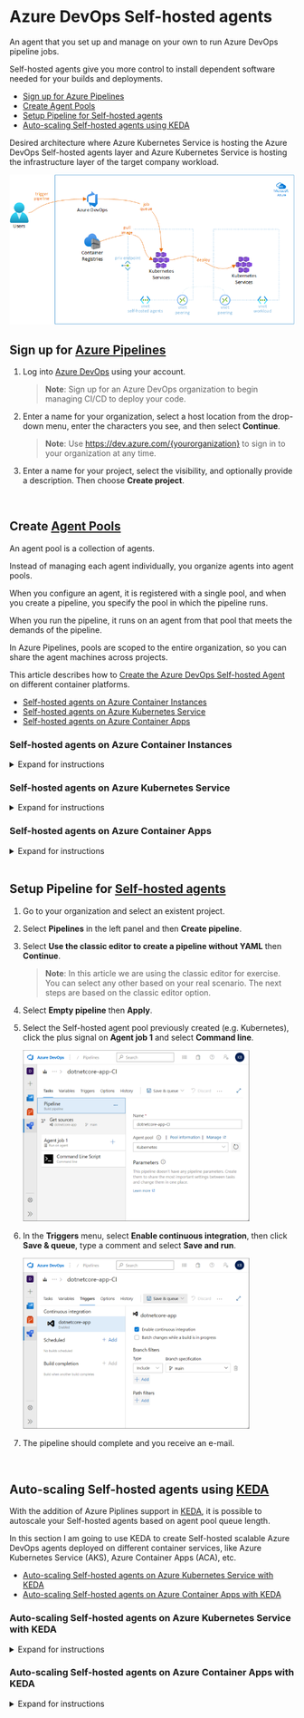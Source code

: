 # **Azure DevOps Self-hosted agents**

An agent that you set up and manage on your own to run Azure DevOps pipeline jobs.

Self-hosted agents give you more control to install dependent software needed for your builds and deployments.

- [Sign up for Azure Pipelines](#sign-up-for-azure-pipelines)
- [Create Agent Pools](#create-agent-pools)
- [Setup Pipeline for Self-hosted agents](#setup-pipeline-for-self-hosted-agents)
- [Auto-scaling Self-hosted agents using KEDA](#auto-scaling-self-hosted-agents-using-keda)

Desired architecture where Azure Kubernetes Service is hosting the Azure DevOps Self-hosted agents layer and Azure Kubernetes Service is hosting the infrastructure layer of the target company workload.

<img src="./images/aks-architecture.png" width="600">

<br>

## **Sign up for [Azure Pipelines](https://learn.microsoft.com/en-us/azure/devops/pipelines/get-started/pipelines-sign-up?view=azure-devops)**

1. Log into [Azure DevOps](https://dev.azure.com/) using your account.

   > **Note**: Sign up for an Azure DevOps organization to begin managing CI/CD to deploy your code.

2. Enter a name for your organization, select a host location from the drop-down menu, enter the characters you see, and then select **Continue**.

   > **Note**: Use https://dev.azure.com/{yourorganization} to sign in to your organization at any time.

3. Enter a name for your project, select the visibility, and optionally provide a description. Then choose **Create project**.

<br>

## **Create [Agent Pools](https://learn.microsoft.com/en-us/azure/devops/pipelines/agents/pools-queues?view=azure-devops&tabs=yaml%2Cbrowser#create-agent-pools)**

An agent pool is a collection of agents.

Instead of managing each agent individually, you organize agents into agent pools.

When you configure an agent, it is registered with a single pool, and when you create a pipeline, you specify the pool in which the pipeline runs.

When you run the pipeline, it runs on an agent from that pool that meets the demands of the pipeline.

In Azure Pipelines, pools are scoped to the entire organization, so you can share the agent machines across projects.

This article describes how to [Create the Azure DevOps Self-hosted Agent](https://learn.microsoft.com/en-us/azure/devops/pipelines/agents/pools-queues?view=azure-devops&tabs=yaml%2Cbrowser#create-agent-pools) on different container platforms.

- [Self-hosted agents on Azure Container Instances](#self-hosted-agents-on-azure-container-instances)
- [Self-hosted agents on Azure Kubernetes Service](#self-hosted-agents-on-azure-kubernetes-service)
- [Self-hosted agents on Azure Container Apps](#self-hosted-agents-on-azure-container-apps)

### Self-hosted agents on **Azure Container Instances**

<details>
<summary>Expand for instructions</summary>

1. Go to your organization and select **Organization settings**.

2. Select **Agent pools** in the left panel under **Pipelines**.

3. Select **Add pool**.

4. Select **Self-hosted** for **Pool type**, type the name of your pool (e.g. **ACI-pool**) and select **Create**.

5. Deploy and configure Azure Container Registry, in case you don't have one.

   > **Note**: Follow instructions from [Quickstart: Create an Azure container registry](https://learn.microsoft.com/en-us/azure/container-registry/container-registry-get-started-portal). After this, ensure you are logged to the Container Registry, and then you can push and pull containers from Azure Container Registry.

6. Create in your machine a work directory of your choice and navigate into it.

7. Download files [``Dockerfile``](/adoagent/Dockerfile) and [``start.sh``](/adoagent/start.sh) and save them in your work directory.

8. Build the Azure Devops Self-hosted container based on your needs (tools, frameworks, etc) and push it into tour Container Registry repository.

   > **Note**: Replace ``[your registry]`` by your Container Registry account and ensure you are logged to the Container registry.

   ```console
   docker build -t [your registry]/adoagent:latest .
   docker push [your registry]/adoagent:latest
   ```

9. Download file [``azdevops-apps.yml``](/ACI/azdevops-apps.yml) and save it in your work directory.

   > **Note**: Replace values on file ``azdevops-apps.yml`` with your own values.

   | Env Var | Description |
   |----------|---------------|
   | `AZP_TOKEN` | [Personal Access Token](https://learn.microsoft.com/en-us/azure/devops/organizations/accounts/use-personal-access-tokens-to-authenticate?view=azure-devops&amp%3Btabs=Windows&tabs=Windows) (PAT) with Agent Pools (read, manage) scope, created by a user who has permission to configure agents, at AZP_URL. |

10. Deploy the ACI container.

    > **Note**: Ensure your Azure Resource Group is created. Replace ``[resource group]`` with your own values.

    ```console
    az container create \
      --resource-group [your resource group] \
      --file azdevops-apps.yml
    ```

11. Go to your **Organization settings**, select **Agent pools** and select the related **ACI** agent pool.

12. You should now see your ACI container instance connected in the **Agents** menu.

    > **Note**: You can run multiple ACI container instances using Container Groups. See [Tutorial: Deploy a multi-container group using Docker Compose](https://learn.microsoft.com/en-us/azure/container-instances/tutorial-docker-compose) for details.

    <img src="./images/aci-agent_connected.png" width="400">

</details>

### Self-hosted agents on **Azure Kubernetes Service**

<details>
<summary>Expand for instructions</summary>

1. Go to your organization and select **Organization settings**.

2. Select **Agent pools** in the left panel under **Pipelines**.

3. Select **Add pool**.

4. Select **Self-hosted** for **Pool type**, type the name of your pool (e.g. **AKS-pool**) and select **Create**.

5. Deploy and configure Azure Container Registry, in case you don't have one.

   > **Note**: Follow instructions from [Quickstart: Create an Azure container registry](https://learn.microsoft.com/en-us/azure/container-registry/container-registry-get-started-portal). After this, ensure you are logged to the Container Registry, and then you can push and pull containers from Azure Container Registry.

6. Create in your machine a work directory of your choice and navigate into it.

7. Download files [``Dockerfile``](/adoagent/Dockerfile) and [``start.sh``](/adoagent/start.sh) and save them in your work directory.

8. Build the Azure Devops Self-hosted container based on your needs (tools, frameworks, etc) and push it into tour Container Registry repository.

   > **Note**: Replace ``[your registry]`` by your Container Registry account and ensure you are logged to the Container registry.

   ```console
   docker build -t [your registry]/adoagent:latest .
   docker push [your registry]/adoagent:latest
   ```

9. Deploy and configure Azure Kubernetes Service (AKS).

   > **Note**: Setup the AKS cluster based on your needs. In a public subnet, in a private subnet, etc. There are multiple choices you can select. Ensure you have all requirements satisfied, or just create an AKS cluster based on the [AKS Quickstart guide](https://learn.microsoft.com/en-us/azure/aks/learn/quick-kubernetes-deploy-cli).

10. Download file [``azdevops-apps.yml``](/AKS/azdevops-apps.yml) and save it in your work directory.

    > **Note**: Replace values on file ``azdevops-apps.yml`` with your own values.

    | Env Var | Description |
    |----------|---------------|
    | `AZP_TOKEN` | [Personal Access Token](https://learn.microsoft.com/en-us/azure/devops/organizations/accounts/use-personal-access-tokens-to-authenticate?view=azure-devops&amp%3Btabs=Windows&tabs=Windows) (PAT) with Agent Pools (read, manage) scope, created by a user who has permission to configure agents, at AZP_URL. |

11. Connect to your AKS cluster and deploy the manifest.

    > **Note**: Ensure your Azure Resource Group and AKS namespace are created. Replace ``[your subscription id]``, ``[your resource group]``,  ``[your AKS cluster]`` and ``[your namespace]`` with your own values.

    ```console
    az account set --subscription [your subscription id]
    az aks get-credentials --resource-group [your resource group] --name [your AKS cluster]
    kubectl apply -f azdevops-apps.yml -n [your namespace]
    ```

12. Go to your **Organization settings**, select **Agent pools** and select the related **AKS** agent pool.

13. You should now see your AKS pod instance connected in the **Agents** menu.

    > **Note**: You can run multiple pods as you want. In the picture there are 2 online as example only.

    <img src="./images/aks-agents_connected.png" width="400">

</details>

### Self-hosted agents on **Azure Container Apps**

<details>
<summary>Expand for instructions</summary>

1. Go to your organization and select **Organization settings**.

2. Select **Agent pools** in the left panel under **Pipelines**.

3. Select **Add pool**.

4. Select **Self-hosted** for **Pool type**, type the name of your pool (e.g. **ACA-pool**) and select **Create**.

5. Deploy and configure Azure Container Registry, in case you don't have one.

   > **Note**: Follow instructions from [Quickstart: Create an Azure container registry](https://learn.microsoft.com/en-us/azure/container-registry/container-registry-get-started-portal). After this, ensure you are logged to the Container Registry, and then you can push and pull containers from Azure Container Registry.

6. Create in your machine a work directory of your choice and navigate into it.

7. Download files [``Dockerfile``](/adoagent/Dockerfile) and [``start.sh``](/adoagent/start.sh) and save them in your work directory.

8. Build the Azure Devops Self-hosted container based on your needs (tools, frameworks, etc) and push it into tour Container Registry repository.

   > **Note**: Replace ``[your registry]`` by your Container Registry account and ensure you are logged to the Container registry.

   ```console
   docker build -t [your registry]/adoagent:latest .
   docker push [your registry]/adoagent:latest
   ```

9. Deploy your Azure Container Apps instance.

    > **Note**: Below a deployment example. Ensure your Azure Resource Group is created. Replace ``[your ACA name]``, ``[your resource group]``, ``[your azure region]``, ``[your registry]``, ``[your ACA environment]``, ``[your registry user name]``, ``[your registry user password]``, ``[your personal access token]``, ``[your Azure organization]`` and ``[your Azure DevOps agent pool]`` with your own values. Follow the steps in [Quickstart: Deploy an existing container image with the command line](https://learn.microsoft.com/en-us/azure/container-apps/get-started-existing-container-image?tabs=bash&pivots=container-apps-private-registry) or check service docs for additional configuration options.

    ```console
    az containerapp env create \
    --name [your ACA environment] \
    --resource-group [your resource group] \
    --location [your azure region]

    az containerapp create \
    --name [your ACA name] \
    --resource-group [your resource group] \
    --image [your registry]/adoagent:latest \
    --environment [your ACA environment] \
    --registry-server [your registry] \
    --registry-username [your registry user name] \
    --registry-password [your registry user password] \
    --min-replicas 1 \
    --max-replicas 5 \
    --secrets 'azptoken=[your personal access token]' \
    --env-vars \
        'AZP_URL=https://dev.azure.com/[your Azure organization]' \
        'AZP_TOKEN=secretref:azptoken' \
        'AZP_POOL=[your Azure DevOps agent pool]'
    ```

10. Go to your **Organization settings**, select **Agent pools** and select the related **ACA** agent pool.

11. You should now see your Azure Container Apps containers connected in the **Agents** menu, as the example below.

    > **Note**: You can run multiple pods as you want. In the picture there are 2 online as example only.

</details>

<br>

## **Setup Pipeline for [Self-hosted agents](https://learn.microsoft.com/en-us/azure/devops/pipelines/agents/v2-linux?view=azure-devops)**

1. Go to your organization and select an existent project.

2. Select **Pipelines** in the left panel and then **Create pipeline**.

3. Select **Use the classic editor to create a pipeline without YAML** then **Continue**.

   > **Note**: In this article we are using the classic editor for exercise. You can select any other based on your real scenario. The next steps are based on the classic editor option.

4. Select **Empty pipeline** then **Apply**.

5. Select the Self-hosted agent pool previously created (e.g. Kubernetes), click the plus signal on **Agent job 1** and select **Command line**.

   <img src="./images/ado-pipeline-tasks.png" width="400">

6. In the **Triggers** menu, select **Enable continuous integration**, then click **Save & queue**, type a comment and select **Save and run**.

   <img src="./images/ado-pipeline-trigger.png" width="400">

8. The pipeline should complete and you receive an e-mail.

<br>

## **Auto-scaling Self-hosted agents using [KEDA](https://keda.sh/docs/2.3/scalers/azure-pipelines/)**

With the addition of Azure Piplines support in [KEDA](https://keda.sh/docs/2.3/scalers/azure-pipelines/), it is possible to autoscale your Self-hosted agents based on agent pool queue length.

In this section I am going to use KEDA to create Self-hosted scalable Azure DevOps agents deployed on different container services, like Azure Kubernetes Service (AKS), Azure Container Apps (ACA), etc.

- [Auto-scaling Self-hosted agents on Azure Kubernetes Service with KEDA](#auto-scaling-self-hosted-agents-on-azure-kubernetes-service-with-KEDA)
- [Auto-scaling Self-hosted agents on Azure Container Apps with KEDA](#auto-scaling-self-hosted-agents-on-azure-container-apps-with-KEDA)

### Auto-scaling Self-hosted agents on **Azure Kubernetes Service** with **KEDA**

<details>
<summary>Expand for instructions</summary>

1. Setup **KEDA** into your AKS cluster according to procedure [Deploying KEDA](https://keda.sh/docs/latest/deploy/).

   > **Note**: [Self-hosted agents on AKS](#self-hosted-agents-on-aks) is required for this step.

2. Download manifest [``azdevops-keda.yml``](/AKS/azdevops-keda.yml) and apply it to create the resource **ScaledObject**. It will enable KEDA to scale your Self-hosted agents.

   ```
   kubectl apply -f azdevops-keda.yml -n [your namespace]
   ```

3. It's now time to see autoscaling in action.

   - First, check the current pods running in the deployment. In my case I have only one.

     <img src="./images/aks-auto_scaling-pods-before.png" width="400">

   - Now queue some Azure Pipeline builds and let´s them to be pending.

     <img src="./images/aks-auto_scaling-pipeline-pending.png" width="400">

   - As a result, you see KEDA scaling out the pods to meet the pending jobs. In my case, as I have only 2 [paralel jobs](https://learn.microsoft.com/en-us/azure/devops/pipelines/licensing/concurrent-jobs?view=azure-devops&tabs=ms-hosted) available, it scaled automatically to 2 pods.

     <img src="./images/aks-auto_scaling-pods-after.png" width="400">

</details>

### Auto-scaling Self-hosted agents on **Azure Container Apps** with **KEDA**

<details>
<summary>Expand for instructions</summary>

1. Create in your machine a work directory of your choice and navigate into it.

2. Download files [``azdevops-keda.ps1``](/ACA/azdevops-keda.ps1), [``azdevops-pool.ps1``](/AKS/azdevops-pool.ps1) and [``aca-keda.json``](/ACA/aca-keda.json) to your work directory.

    > **Note**: Replace following variables on file ``azdevops-keda.ps1`` with your own values:
    > - ``[your ACA name]``
    > - ``[your resource group]``
    > - ``[your azure region]``
    > - ``[your registry]``
    > - ``[your ACA environment]``
    > - ``[your registry user name]``
    > - ``[your registry user password]``
    > - ``[your personal access token]``
    > - ``[your Azure organization]``
    > - ``[your Azure DevOps agent pool]``

4. Deploy your Azure Container Apps instance using Powershell.

   ```powershell
   azdevops-keda.ps1
    ```

5. It's now time to see autoscaling in action.

   - First, check the current pods running in the deployment. Go to your **Organization settings**, select **Agent pools** and select the related **ACA** agent pool.

   - Now queue some Azure Pipeline builds and let´s them to be pending.

   - As a result, you see KEDA scaling out the pods to meet the pending jobs. In my case, as I have only 2 [paralel jobs](https://learn.microsoft.com/en-us/azure/devops/pipelines/licensing/concurrent-jobs?view=azure-devops&tabs=ms-hosted) available, it scaled automatically to 2 pods.

     <img src="./images/aks-auto_scaling-pipeline-pending.png" width="400">

</details>